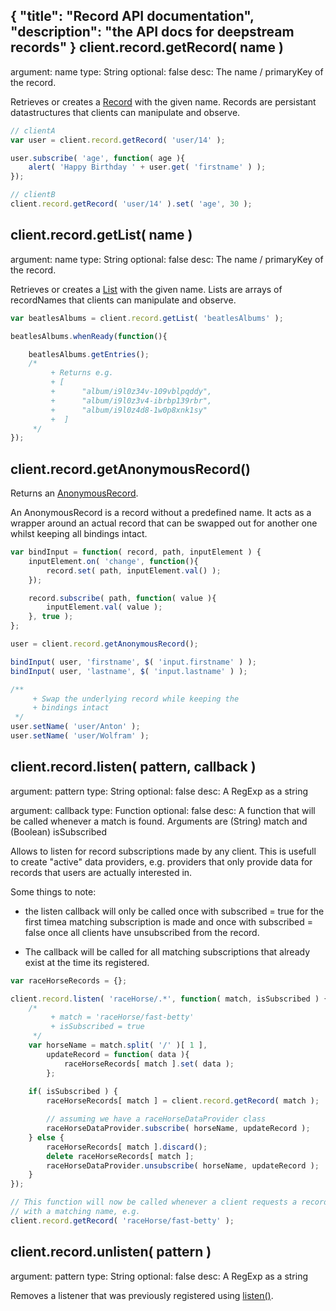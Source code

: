 {
	"title": "Record API documentation",
	"description": "the API docs for deepstream records"
}
client.record.getRecord( name )
--------------------------------
argument: name
type: String
optional: false
desc: The name / primaryKey of the record.

Retrieves or creates a [Record](Record.html) with the given name. Records are persistant datastructures
that clients can manipulate and observe.

```javascript
// clientA
var user = client.record.getRecord( 'user/14' );

user.subscribe( 'age', function( age ){
	alert( 'Happy Birthday ' + user.get( 'firstname' ) );
});

// clientB
client.record.getRecord( 'user/14' ).set( 'age', 30 );
```

client.record.getList( name )
--------------------------------
argument: name
type: String
optional: false
desc: The name / primaryKey of the record.

Retrieves or creates a [List](List.html) with the given name. Lists are arrays of recordNames that clients
can manipulate and observe.

```javascript
var beatlesAlbums = client.record.getList( 'beatlesAlbums' );

beatlesAlbums.whenReady(function(){

	beatlesAlbums.getEntries();
	/*
		 + Returns e.g.
		 + [
		 +		"album/i9l0z34v-109vblpqddy", 
		 +		"album/i9l0z3v4-ibrbp139rbr", 
		 +		"album/i9l0z4d8-1w0p8xnk1sy" 
		 +	]
	 */
});
```

client.record.getAnonymousRecord()
--------------------------------
Returns an [AnonymousRecord](anonymous_record.html). 

An AnonymousRecord is a record without a predefined name. It
acts as a wrapper around an actual record that can
be swapped out for another one whilst keeping all bindings intact.

```javascript
var bindInput = function( record, path, inputElement ) {
	inputElement.on( 'change', function(){
		record.set( path, inputElement.val() );
	});

	record.subscribe( path, function( value ){
		inputElement.val( value );
	}, true );
};

user = client.record.getAnonymousRecord();

bindInput( user, 'firstname', $( 'input.firstname' ) );
bindInput( user, 'lastname', $( 'input.lastname' ) );

/**
	 + Swap the underlying record while keeping the
	 + bindings intact
 */
user.setName( 'user/Anton' );
user.setName( 'user/Wolfram' );
```


client.record.listen( pattern, callback )
--------------------------------
argument: pattern
type: String
optional: false
desc: A RegExp as a string

argument: callback
type: Function
optional: false
desc: A function that will be called whenever a match is found. Arguments are (String) match and (Boolean) isSubscribed

Allows to listen for record subscriptions made by any client. This
is usefull to create "active" data providers, e.g. providers that only provide
data for records that users are actually interested in.

Some things to note:

* the listen callback will only be called once with subscribed = true for the first timea matching subscription is made and once with subscribed = false once all clients have unsubscribed from the record.

* The callback will be called for all matching subscriptions that already exist at the time its registered.

```javascript
var raceHorseRecords = {};

client.record.listen( 'raceHorse/.*', function( match, isSubscribed ) {
	/*
		 + match = 'raceHorse/fast-betty'
		 + isSubscribed = true
	 */
	var horseName = match.split( '/' )[ 1 ],
		updateRecord = function( data ){
			raceHorseRecords[ match ].set( data );
		};
	
	if( isSubscribed ) {
		raceHorseRecords[ match ] = client.record.getRecord( match );

		// assuming we have a raceHorseDataProvider class
		raceHorseDataProvider.subscribe( horseName, updateRecord );
	} else {
		raceHorseRecords[ match ].discard();
		delete raceHorseRecords[ match ];
		raceHorseDataProvider.unsubscribe( horseName, updateRecord );
	}
});

// This function will now be called whenever a client requests a record
// with a matching name, e.g.
client.record.getRecord( 'raceHorse/fast-betty' );
```

client.record.unlisten( pattern )
--------------------------------
argument: pattern
type: String
optional: false
desc: A RegExp as a string

Removes a listener that was previously registered using <a href="#client.record.listen( pattern, callback )">listen()</a>.

</div>